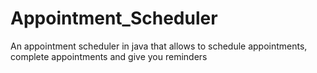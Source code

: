 # Appointment_Scheduler
An appointment scheduler in java that allows to schedule appointments, complete appointments and give you reminders

